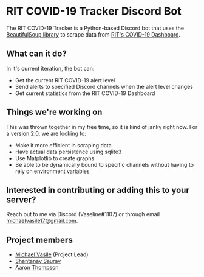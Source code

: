 # RIT COVID-19 Tracker Discord Bot

The RIT COVID-19 Tracker is a Python-based Discord bot that uses the [BeautifulSoup library](https://www.crummy.com/software/BeautifulSoup/bs4/doc/) to scrape data from [RIT's COVID-19 Dashboard](https://rit.edu/ready/dashboard).

## What can it do?

In it's current iteration, the bot can:
- Get the current RIT COVID-19 alert level
- Send alerts to specified Discord channels when the alert level changes
- Get current statistics from the RIT COVID-19 Dashboard

## Things we're working on

This was thrown together in my free time, so it is kind of janky right now. For a version 2.0, we are looking to:
- Make it more efficient in scraping data
- Have actual data persistence using sqlite3
- Use Matplotlib to create graphs
- Be able to be dynamically bound to specific channels without having to rely on environment variables

## Interested in contributing or adding this to your server?

Reach out to me via Discord (Vaseline#1107) or through email [michaelvasile17@gmail.com](mailto:michaelvasile17@gmail.com).

## Project members
- [Michael Vasile](https://github.com/michaelvasile) (Project Lead)
- [Shantanav Saurav](https://github.com/shantanav)
- [Aaron Thompson](https://github.com/amikht)